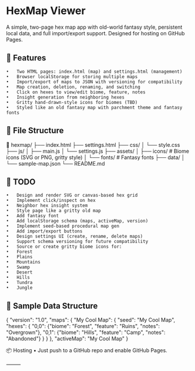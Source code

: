
# HexMap Viewer

A simple, two-page hex map app with old-world fantasy style, persistent local data, and full import/export support. Designed for hosting on GitHub Pages.

## 🔧 Features
	•	Two HTML pages: index.html (map) and settings.html (management)
	•	Browser localStorage for storing multiple maps
	•	Import/export of maps to JSON with versioning for compatibility
	•	Map creation, deletion, renaming, and switching
	•	Click on hexes to view/edit biome, feature, notes
	•	Insight generation from neighboring hexes
	•	Gritty hand-drawn-style icons for biomes (TBD)
	•	Styled like an old fantasy map with parchment theme and fantasy fonts

## 📁 File Structure

📁 hexmap/
├── index.html
├── settings.html
├── css/
│   └── style.css
├── js/
│   ├── main.js
│   └── settings.js
├── assets/
│   ├── icons/        # Biome icons (SVG or PNG, gritty style)
│   └── fonts/        # Fantasy fonts
├── data/
│   └── sample-map.json
└── README.md

## 🚧 TODO
	•	Design and render SVG or canvas-based hex grid
	•	Implement click/inspect on hex
	•	Neighbor hex insight system
	•	Style page like a gritty old map
	•	Add fantasy font
	•	Add localStorage schema (maps, activeMap, version)
	•	Implement seed-based procedural map gen
	•	Add import/export buttons
	•	Design settings UI (create, rename, delete maps)
	•	Support schema versioning for future compatibility
	•	Source or create gritty biome icons for:
	•	Forest
	•	Plains
	•	Mountains
	•	Swamp
	•	Desert
	•	Hills
	•	Tundra
	•	Jungle

##  🧪 Sample Data Structure

{
  "version": "1.0",
  "maps": {
    "My Cool Map": {
      "seed": "My Cool Map",
      "hexes": {
        "0,0": {"biome": "Forest", "feature": "Ruins", "notes": "Overgrown"},
        "0,1": {"biome": "Hills", "feature": "Camp", "notes": "Abandoned"}
      }
    }
  },
  "activeMap": "My Cool Map"
}

📦 Hosting
	•	Just push to a GitHub repo and enable GitHub Pages.

⸻

